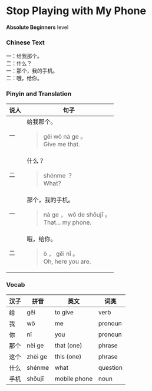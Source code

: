 # Stop Playing with My Phone
**Absolute Beginners** level
### Chinese Text
一：给我那个。<br />二：什么？<br />一：那个，我的手机。<br />二：哦，给你。

### Pinyin and Translation
|说人|句子|
|----|----|
|一|给我那个。<blockquote>gěi wǒ nà ge 。<br />Give me that.</blockquote>|
|二|什么？<blockquote>shénme ？<br />What?</blockquote>|
|一|那个，我的手机。<blockquote>nà ge ， wǒ de shǒujī 。<br />That... my phone.</blockquote>|
|二|哦，给你。<blockquote>ò ， gěi nǐ 。<br />Oh, here you are.</blockquote>|
### Vocab
|汉子|拼音|英文|词类|
|----|----|----|----|
|给|gěi|to give|verb|
|我|wǒ|me|pronoun|
|你|nǐ|you|pronoun|
|那个|nèi ge|that (one)|phrase|
|这个|zhèi ge|this (one)|phrase|
|什么|shénme|what|question|
|手机|shǒujī|mobile phone|noun|